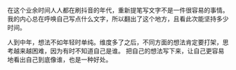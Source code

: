 在这个业余时间人人都在刷抖音的年代，重新提笔写文字不是一件很容易的事情。
我的内心总在呼唤自己写点什么文字，所以翻出了这个地方，且看此次能坚持多少时间。

人到中年，想法不如年轻时单纯。维度多了之后，不同方面的想法肯定要打架，思考越来越困难，因为有时不知道自己是谁。
把自己的想法写下来，让自己更容易地看出自己到底像谁，也是一种好处。
